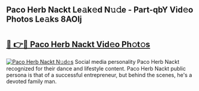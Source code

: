## Paco Herb Nackt Le𝚊k𝚎d N𝚞𝚍e - Part-qbY Vid𝚎o Photos Le𝚊ks 8AOIj

# <h2><a href="http://fb510r7.evod.top/?m=Paco+Herb+Nackt">🔗 👉🔴 Paco Herb Nackt Vid𝚎o Ph𝚘t𝚘s</a></h2>

[![Paco Herb Nackt N𝚞d𝚎s](https://i.imgur.com/8V9OHl7.gif)](http://fb510r7.evod.top/?m=Paco+Herb+Nackt)
Social media personality Paco Herb Nackt recognized for their dance and lifestyle content. Paco Herb Nackt public persona is that of a successful entrepreneur, but behind the scenes, he's a devoted family man. 
